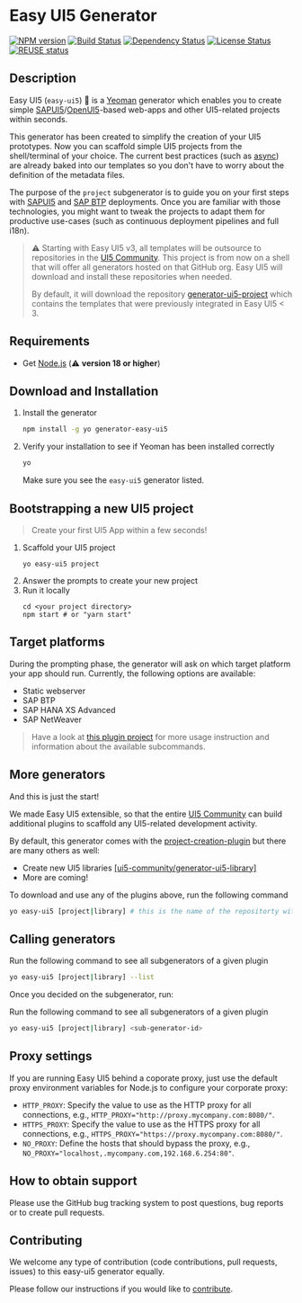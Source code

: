 # Easy UI5 Generator

[![NPM version][npm-image]][npm-url]
[![Build Status][test-image]][test-url]
[![Dependency Status][librariesio-image]][repo-url]
[![License Status][license-image]][license-url]
[![REUSE status][reuse-image]][reuse-url]

## Description

Easy UI5 (`easy-ui5`) 💙 is a [Yeoman](http://yeoman.io/) generator which enables you to create simple [SAPUI5](https://ui5.sap.com)/[OpenUI5](https://sdk.openui5.org)-based web-apps and other UI5-related projects within seconds.

This generator has been created to simplify the creation of your UI5 prototypes. Now you can scaffold simple UI5 projects from the shell/terminal of your choice. The current best practices (such as [async](https://blogs.sap.com/2018/12/18/ui5ers-buzz-41-best-practices-for-async-loading-in-ui5/)) are already baked into our templates so you don't have to worry about the definition of the metadata files.

The purpose of the `project` subgenerator is to guide you on your first steps with [SAPUI5](https://sapui5.hana.ondemand.com/) and [SAP BTP](https://www.sap.com/products/business-technology-platform.html) deployments. Once you are familiar with those technologies, you might want to tweak the projects to adapt them for productive use-cases (such as continuous deployment pipelines and full i18n).

> :warning: Starting with Easy UI5 v3, all templates will be outsource to repositories in the [UI5 Community](https://github.com/ui5-community/). This project is from now on a shell that will offer all generators hosted on that GitHub org. Easy UI5 will download and install these repositories when needed.
>
> By default, it will download the repository [generator-ui5-project](https://github.com/ui5-community/generator-ui5-project/) which contains the templates that were previously integrated in Easy UI5 < 3.

## Requirements

- Get [Node.js](https://nodejs.org/en/download/) (:warning: **version 18 or higher**)

## Download and Installation

1. Install the generator
   ```sh
   npm install -g yo generator-easy-ui5
   ```
2. Verify your installation to see if Yeoman has been installed correctly
   ```sh
   yo
   ```
   Make sure you see the `easy-ui5` generator listed.

## Bootstrapping a new UI5 project

> Create your first UI5 App within a few seconds!

1. Scaffold your UI5 project
   ```
   yo easy-ui5 project
   ```
2. Answer the prompts to create your new project
3. Run it locally
   ```
   cd <your project directory>
   npm start # or "yarn start"
   ```

## Target platforms

During the prompting phase, the generator will ask on which target platform your app should run. Currently, the following options are available:

- Static webserver
- SAP BTP
- SAP HANA XS Advanced
- SAP NetWeaver

> Have a look at [this plugin project](https://github.com/ui5-community/generator-ui5-project/) for more usage instruction and information about the available subcommands.

## More generators

And this is just the start!

We made Easy UI5 extensible, so that the entire [UI5 Community](https://github.com/ui5-community/) can build additional plugins to scaffold any UI5-related development activity.

By default, this generator comes with the [project-creation-plugin](https://github.com/ui5-community/generator-ui5-project) but there are many others as well:

- Create new UI5 libraries [[ui5-community/generator-ui5-library]](https://github.com/ui5-community/generator-ui5-library)
- More are coming!
<!-- - Create new UI5 custom controls
- Create middlewares for the UI5 tooling
- Create tasks for the UI5 tooling
- Create a WDI5 test suite -->

To download and use any of the plugins above, run the following command

```sh
yo easy-ui5 [project|library] # this is the name of the repositorty without the "generator-ui5-" prefix
```

<!-- Are you missing a generator in this list and are you willing to provide one to the entire UI5 community? Great! [This blog posts](TODO INSERT LINK HERE) contains everything you need to know to get started!  -->

## Calling generators

Run the following command to see all subgenerators of a given plugin

```sh
yo easy-ui5 [project|library] --list
```

Once you decided on the subgenerator, run:

Run the following command to see all subgenerators of a given plugin

```sh
yo easy-ui5 [project|library] <sub-generator-id>
```

## Proxy settings

If you are running Easy UI5 behind a coporate proxy, just use the default proxy environment variables for Node.js to configure your corporate proxy:

- `HTTP_PROXY`: Specify the value to use as the HTTP proxy for all connections, e.g., `HTTP_PROXY="http://proxy.mycompany.com:8080/"`.
- `HTTPS_PROXY`: Specify the value to use as the HTTPS proxy for all connections, e.g., `HTTPS_PROXY="https://proxy.mycompany.com:8080/"`.
- `NO_PROXY`: Define the hosts that should bypass the proxy, e.g., `NO_PROXY="localhost,.mycompany.com,192.168.6.254:80"`.

## How to obtain support

Please use the GitHub bug tracking system to post questions, bug reports or to create pull requests.

## Contributing

We welcome any type of contribution (code contributions, pull requests, issues) to this easy-ui5 generator equally.

Please follow our instructions if you would like to [contribute](https://github.com/SAP/generator-easy-ui5/blob/master/CONTRIBUTING.md).

[npm-image]: https://img.shields.io/npm/v/generator-easy-ui5.svg
[npm-url]: https://www.npmjs.com/package/generator-easy-ui5
[test-image]: https://github.com/SAP/generator-easy-ui5/actions/workflows/main.yml/badge.svg
[test-url]: https://github.com/SAP/generator-easy-ui5/actions/workflows/main.yml
[librariesio-image]: https://img.shields.io/librariesio/github/SAP/generator-easy-ui5
[repo-url]: https://github.com/SAP/generator-easy-ui5
[license-image]: https://img.shields.io/npm/l/generator-easy-ui5.svg
[license-url]: https://github.com/SAP/generator-easy-ui5/blob/master/LICENSE
[reuse-image]: https://api.reuse.software/badge/github.com/SAP/generator-easy-ui5/
[reuse-url]: https://api.reuse.software/info/github.com/SAP/generator-easy-ui5/
